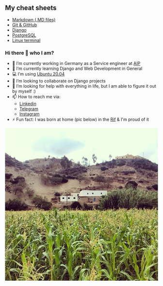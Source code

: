 ## My cheat sheets

* [Markdown (.MD files)](my_cheat_sheets/markdown/README.md)
* [Git & GitHub](my_cheat_sheets/git/README.md)
* [Django](my_cheat_sheets/django/README.md)
* [PostgreSQL](my_cheat_sheets/postgresql/README.md)
* [Linux terminal](my_cheat_sheets/linux/README.md)






### Hi there 👋 who I am?

- 🔭 I’m currently working in Germany as a Service engineer at [AIP][AIPLink]
- 🌱 I’m currently learning Django and Web Development in General
- :computer: I’m using [Ubuntu 20.04][ubuntu20_04]
- 👯 I’m looking to collaborate on Django projects
- 🤔 I’m looking for help with everything in life, but I am able to figure it out by myself :)
- 📫 How to reach me via:
  - [Linkedin][myLinkedinPage]
  - [Telegram][myTelegramPage]
  - [Instagram][myInstagramPage]
- ⚡ Fun fact: I was born at home (pic below) in the [Rif][Riflink] & I'm proud of it
<img src="images/birthlocation.jpg">



<!-- links used in this file -->
[AIPLink]:https://www.aip-automotive.de/en/
[Riflink]:https://en.wikipedia.org/wiki/Rif
[myLinkedinPage]:https://www.linkedin.com/in/ramiboutas/
[myTelegramPage]:https://t.me/ramiboutas
[myInstagramPage]:https://www.instagram.com/ramiboutas/
[ubuntu20_04]:https://releases.ubuntu.com/20.04/
